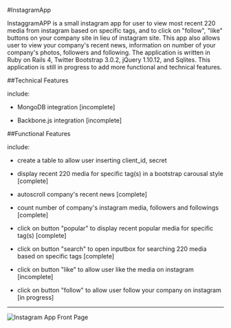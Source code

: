 #InstagramApp

InstaggramAPP is a small instagram app for user to view most recent 220 media from instagram based on specific tags, and to click on "follow", "like" buttons on your company site in lieu of instagram site. This app also allows user to view your company's recent news, information on number of your company's photos, followers and following.  The application is written in Ruby on Rails 4, Twitter Bootstrap 3.0.2, jQuery 1.10.12, and Sqlites. This application is still in progress to add more functional and technical features.

##Technical Features

include: 

- MongoDB integration [incomplete]

- Backbone.js integration [incomplete]

##Functional Features 

include: 

- create a table to allow user inserting client_id, secret

- display recent 220 media for specific tag(s) in a bootstrap carousal style [complete]

- autoscroll company's recent news [complete]

- count number of company's instagram media, followers and followings [complete]

- click on button "popular" to display recent popular media for specific tag(s) [complete]

- click on button "search" to open inputbox for searching 220 media based on specific tags [complete]

- click on button "like" to allow user like the media on instagram [incomplete]

- click on button "follow" to allow user follow your company on instagram [in progress]

***
![Instagram App Front Page](http://twinpets.com/Content/images/pet_boarding.png)


